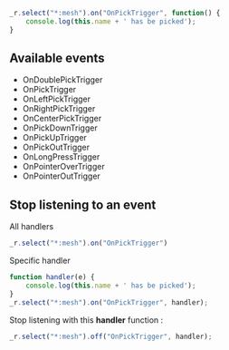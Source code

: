 ```js
_r.select("*:mesh").on("OnPickTrigger", function() {
    console.log(this.name + ' has be picked');
}
```

## Available events
* OnDoublePickTrigger
* OnPickTrigger
* OnLeftPickTrigger
* OnRightPickTrigger
* OnCenterPickTrigger
* OnPickDownTrigger
* OnPickUpTrigger
* OnPickOutTrigger
* OnLongPressTrigger
* OnPointerOverTrigger
* OnPointerOutTrigger

## Stop listening to an event

All handlers
```js
_r.select("*:mesh").on("OnPickTrigger")
```

Specific handler
```js
function handler(e) {
    console.log(this.name + ' has be picked');
}
_r.select("*:mesh").on("OnPickTrigger", handler);
```
Stop listening with this **handler** function :
```js
_r.select("*:mesh").off("OnPickTrigger", handler);
```